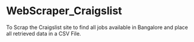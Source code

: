 # WebScraper_Craigslist

To Scrap the Craigslist site to find all jobs available in Bangalore and place all retrieved data in a CSV File.
